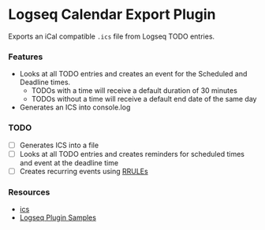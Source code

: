 # Logseq Calendar Export Plugin
Exports an iCal compatible `.ics` file from Logseq TODO entries.  


### Features
- Looks at all TODO entries and creates an event for the Scheduled and Deadline times.  
  - TODOs with a time will receive a default duration of 30 minutes
  - TODOs without a time will receive a default end date of the same day
- Generates an ICS into console.log

### TODO
- [ ] Generates ICS into a file
- [ ] Looks at all TODO entries and creates reminders for scheduled times and event at the deadline time
- [ ] Creates recurring events using [RRULEs](https://www.textmagic.com/free-tools/rrule-generator)

### Resources
- [ics](https://www.npmjs.com/package/ics)
- [Logseq Plugin Samples](https://github.com/logseq/logseq-plugin-samples)

